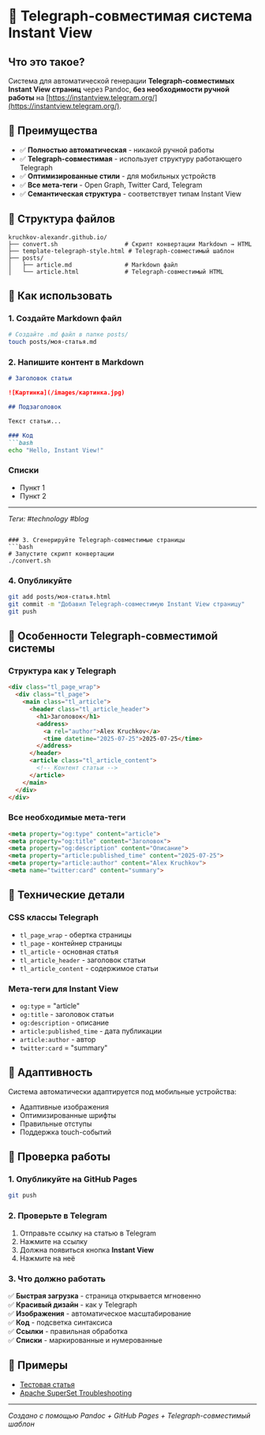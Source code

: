 # 🚀 Telegraph-совместимая система Instant View

## Что это такое?

Система для автоматической генерации **Telegraph-совместимых Instant View страниц** через Pandoc, **без необходимости ручной работы** на [https://instantview.telegram.org/](https://instantview.telegram.org/).

## 🎯 Преимущества

- ✅ **Полностью автоматическая** - никакой ручной работы
- ✅ **Telegraph-совместимая** - использует структуру работающего Telegraph
- ✅ **Оптимизированные стили** - для мобильных устройств
- ✅ **Все мета-теги** - Open Graph, Twitter Card, Telegram
- ✅ **Семантическая структура** - соответствует типам Instant View

## 📁 Структура файлов

```
kruchkov-alexandr.github.io/
├── convert.sh                   # Скрипт конвертации Markdown → HTML
├── template-telegraph-style.html # Telegraph-совместимый шаблон
├── posts/
│   ├── article.md               # Markdown файл
│   └── article.html             # Telegraph-совместимый HTML
```

## 🚀 Как использовать

### 1. Создайте Markdown файл
```bash
# Создайте .md файл в папке posts/
touch posts/моя-статья.md
```

### 2. Напишите контент в Markdown
```markdown
# Заголовок статьи

![Картинка](/images/картинка.jpg)

## Подзаголовок

Текст статьи...

### Код
```bash
echo "Hello, Instant View!"
```

### Списки
- Пункт 1
- Пункт 2

---

*Теги: #technology #blog*
```

### 3. Сгенерируйте Telegraph-совместимые страницы
```bash
# Запустите скрипт конвертации
./convert.sh
```

### 4. Опубликуйте
```bash
git add posts/моя-статья.html
git commit -m "Добавил Telegraph-совместимую Instant View страницу"
git push
```

## 🎨 Особенности Telegraph-совместимой системы

### Структура как у Telegraph
```html
<div class="tl_page_wrap">
  <div class="tl_page">
    <main class="tl_article">
      <header class="tl_article_header">
        <h1>Заголовок</h1>
        <address>
          <a rel="author">Alex Kruchkov</a>
          <time datetime="2025-07-25">2025-07-25</time>
        </address>
      </header>
      <article class="tl_article_content">
        <!-- Контент статьи -->
      </article>
    </main>
  </div>
</div>
```

### Все необходимые мета-теги
```html
<meta property="og:type" content="article">
<meta property="og:title" content="Заголовок">
<meta property="og:description" content="Описание">
<meta property="article:published_time" content="2025-07-25">
<meta property="article:author" content="Alex Kruchkov">
<meta name="twitter:card" content="summary">
```

## 🔧 Технические детали

### CSS классы Telegraph
- `tl_page_wrap` - обертка страницы
- `tl_page` - контейнер страницы
- `tl_article` - основная статья
- `tl_article_header` - заголовок статьи
- `tl_article_content` - содержимое статьи

### Мета-теги для Instant View
- `og:type` = "article"
- `og:title` - заголовок статьи
- `og:description` - описание
- `article:published_time` - дата публикации
- `article:author` - автор
- `twitter:card` = "summary"

## 📱 Адаптивность

Система автоматически адаптируется под мобильные устройства:
- Адаптивные изображения
- Оптимизированные шрифты
- Правильные отступы
- Поддержка touch-событий

## 🎯 Проверка работы

### 1. Опубликуйте на GitHub Pages
```bash
git push
```

### 2. Проверьте в Telegram
1. Отправьте ссылку на статью в Telegram
2. Нажмите на ссылку
3. Должна появиться кнопка **Instant View**
4. Нажмите на неё

### 3. Что должно работать
✅ **Быстрая загрузка** - страница открывается мгновенно  
✅ **Красивый дизайн** - как у Telegraph  
✅ **Изображения** - автоматическое масштабирование  
✅ **Код** - подсветка синтаксиса  
✅ **Ссылки** - правильная обработка  
✅ **Списки** - маркированные и нумерованные  

## 🔗 Примеры

- [Тестовая статья](/posts/test-instant-view.html)
- [Apache SuperSet Troubleshooting](/posts/apache-simple.html)

---

*Создано с помощью Pandoc + GitHub Pages + Telegraph-совместимый шаблон* 